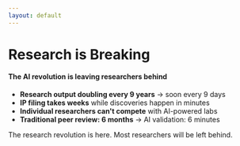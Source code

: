 ```yaml
---
layout: default
---
```


# Research is Breaking

#### The AI revolution is leaving researchers behind

<div class="mt-12">
  <ul class="text-lg space-y-4">
    <li><strong>Research output doubling every 9 years</strong> → soon every 9 days</li>
    <li><strong>IP filing takes weeks</strong> while discoveries happen in minutes</li>
    <li><strong>Individual researchers can't compete</strong> with AI-powered labs</li>
    <li><strong>Traditional peer review: 6 months</strong> → AI validation: 6 minutes</li>
  </ul>
</div>

<p class="absolute bottom-4 text-xl">
The research revolution is here. Most researchers will be left behind.
</p>
